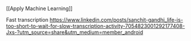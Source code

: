 [[Apply Machine Learning]]

Fast transcription
https://www.linkedin.com/posts/sanchit-gandhi_life-is-too-short-to-wait-for-slow-transcription-activity-7054823001292177408-Jxs-?utm_source=share&utm_medium=member_android